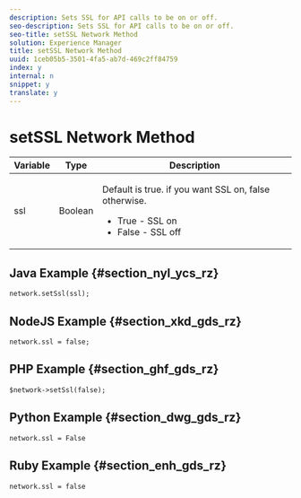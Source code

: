 ```yaml
---
description: Sets SSL for API calls to be on or off.
seo-description: Sets SSL for API calls to be on or off.
seo-title: setSSL Network Method
solution: Experience Manager
title: setSSL Network Method
uuid: 1ceb05b5-3501-4fa5-ab7d-469c2ff84759
index: y
internal: n
snippet: y
translate: y
---
```


# setSSL Network Method


<table id="properties_gq4_jyf_5y" class="simpletable properties" cellpadding="4" cellspacing="0"> 
 <thead class="prophead sthead"> 
  <th class="proptypehd"> Variable </th> 
  <th class="propvaluehd"> Type </th> 
  <th class="propdeschd"> Description </th> 
 </thead> 
 <tr class="property strow"> 
  <td class="proptype stentry"> <span class="varname"> ssl </span> </td> 
  <td class="propvalue stentry"> Boolean </td> 
  <td class="propdesc stentry"> <p>Default is true. if you want SSL on, false otherwise. 
    <ul id="ul_gdz_5cs_rz"> 
     <li>True - SSL on</li> 
     <li>False - SSL off</li> 
    </ul></p> </td> 
 </tr> 
</table>


## Java Example {#section_nyl_ycs_rz}


```
network.setSsl(ssl); 

```

## NodeJS Example {#section_xkd_gds_rz}


```
network.ssl = false; 

```

## PHP Example {#section_ghf_gds_rz}


```
$network->setSsl(false); 

```

## Python Example {#section_dwg_gds_rz}


```
network.ssl = False 

```

## Ruby Example {#section_enh_gds_rz}


```
network.ssl = false 

```
